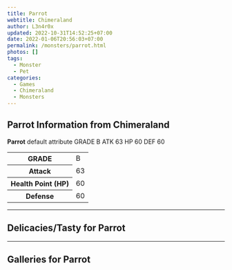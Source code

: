 ```yaml
---
title: Parrot
webtitle: Chimeraland
author: L3n4r0x
updated: 2022-10-31T14:52:25+07:00
date: 2022-01-06T20:56:03+07:00
permalink: /monsters/parrot.html
photos: []
tags:
  - Monster
  - Pet
categories:
  - Games
  - Chimeraland
  - Monsters
---
```


<section id="bootstrap-wrapper"><link rel="stylesheet" href="https://cdn.statically.io/gh/dimaslanjaka/Web-Manajemen/40ac3225/css/bootstrap-4.5-wrapper.css"/><h1>Parrot Information from Chimeraland</h1><p><b>Parrot</b> default attribute GRADE B ATK 63 HP 60 DEF 60<table><tr><th>GRADE</th><td>B</td></tr><tr><th>Attack</th><td>63</td></tr><tr><th>Health Point (HP)</th><td>60</td></tr><tr><th>Defense</th><td>60</td></tr></table></p><hr/><h2>Delicacies/Tasty for Parrot</h2><hr/><div id="gallery"><h2>Galleries for Parrot</h2><div class="row"></div></div></section>
